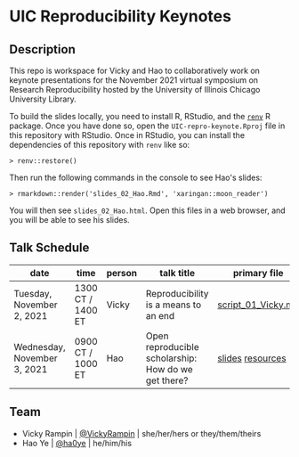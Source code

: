 # UIC Reproducibility Keynotes

<!-- badges: start -->
<!-- badges: end -->

## Description

This repo is workspace for Vicky and Hao to collaboratively work on keynote presentations for the November 2021 virtual symposium on Research Reproducibility hosted by the University of Illinois Chicago University Library.

To build the slides locally, you need to install R, RStudio, and the [`renv`](https://rstudio.github.io/renv/articles/renv.html) R package. Once you have done so, open the `UIC-repro-keynote.Rproj` file in this repository with RStudio. Once in RStudio, you can install the dependencies of this repository with `renv` like so:

~~~
> renv::restore()
~~~

Then run the following commands in the console to see Hao's slides:

~~~
> rmarkdown::render('slides_02_Hao.Rmd', 'xaringan::moon_reader')
~~~

You will then see `slides_02_Hao.html`. Open this files in a web browser, and you will be able to see his slides.

## Talk Schedule

|date | time | person | talk title | primary file |
|-----|------|--------|------------|--------------|
|Tuesday, November 2, 2021| 1300 CT / 1400 ET | Vicky | Reproducibility is a means to an end | [script_01_Vicky.md](script_01_Vicky.md) |
|Wednesday, November 3, 2021| 0900 CT / 1000 ET | Hao | Open reproducible scholarship: How do we get there? | [slides](https://uic-reproducibility-conference.github.io/keynote-talks/slides_02_Hao.html) [resources](resources_02_hao.md)|

## Team

* Vicky Rampin | [@VickyRampin](https://twitter.com/VickyRampin) | she/her/hers or they/them/theirs
* Hao Ye | [@ha0ye](https://twitter.com/ha0ye) | he/him/his
